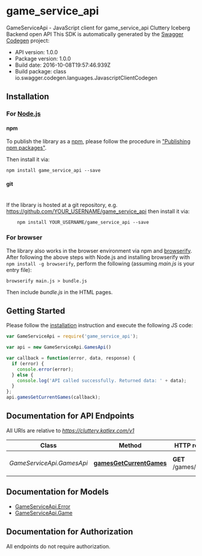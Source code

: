 # game_service_api

GameServiceApi - JavaScript client for game_service_api
Cluttery Iceberg Backend open API
This SDK is automatically generated by the [Swagger Codegen](https://github.com/swagger-api/swagger-codegen) project:

- API version: 1.0.0
- Package version: 1.0.0
- Build date: 2016-10-08T19:57:46.939Z
- Build package: class io.swagger.codegen.languages.JavascriptClientCodegen

## Installation

### For [Node.js](https://nodejs.org/)

#### npm

To publish the library as a [npm](https://www.npmjs.com/),
please follow the procedure in ["Publishing npm packages"](https://docs.npmjs.com/getting-started/publishing-npm-packages).

Then install it via:

```shell
npm install game_service_api --save
```

#### git
#
If the library is hosted at a git repository, e.g.
https://github.com/YOUR_USERNAME/game_service_api
then install it via:

```shell
    npm install YOUR_USERNAME/game_service_api --save
```

### For browser

The library also works in the browser environment via npm and [browserify](http://browserify.org/). After following
the above steps with Node.js and installing browserify with `npm install -g browserify`,
perform the following (assuming *main.js* is your entry file):

```shell
browserify main.js > bundle.js
```

Then include *bundle.js* in the HTML pages.

## Getting Started

Please follow the [installation](#installation) instruction and execute the following JS code:

```javascript
var GameServiceApi = require('game_service_api');

var api = new GameServiceApi.GamesApi()

var callback = function(error, data, response) {
  if (error) {
    console.error(error);
  } else {
    console.log('API called successfully. Returned data: ' + data);
  }
};
api.gamesGetCurrentGames(callback);

```

## Documentation for API Endpoints

All URIs are relative to *https://cluttery.katlex.com/v1*

Class | Method | HTTP request | Description
------------ | ------------- | ------------- | -------------
*GameServiceApi.GamesApi* | [**gamesGetCurrentGames**](docs/GamesApi.md#gamesGetCurrentGames) | **GET** /games/current | Returns current games info


## Documentation for Models

 - [GameServiceApi.Error](docs/Error.md)
 - [GameServiceApi.Game](docs/Game.md)


## Documentation for Authorization

 All endpoints do not require authorization.

